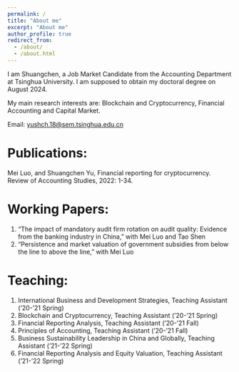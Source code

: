 ```yaml
---
permalink: /
title: "About me"
excerpt: "About me"
author_profile: true
redirect_from: 
  - /about/
  - /about.html
---
```


I am Shuangchen, a Job Market Candidate from the Accounting Department at Tsinghua University. I am supposed to obtain my doctoral degree on August 2024.

My main research interests are: Blockchain and Cryptocurrency, Financial Accounting and Capital Market.

Email: yushch.18@sem.tsinghua.edu.cn

Publications:
======
Mei Luo, and Shuangchen Yu, Financial reporting for cryptocurrency. Review of Accounting Studies, 2022: 1-34.

Working Papers:
======
1. “The impact of mandatory audit firm rotation on audit quality: Evidence from the banking industry in China,” with Mei Luo and Tao Shen
2. “Persistence and market valuation of government subsidies from below the line to above the line,” with Mei Luo

Teaching:
======
1. International Business and Development Strategies, Teaching Assistant (’20-’21 Spring)
2. Blockchain and Cryptocurrency, Teaching Assistant (’20-’21 Spring)
3. Financial Reporting Analysis, Teaching Assistant (’20-’21 Fall)
4. Principles of Accounting, Teaching Assistant (’20-’21 Fall)
5. Business Sustainability Leadership in China and Globally, Teaching Assistant (’21-’22 Spring)
6. Financial Reporting Analysis and Equity Valuation, Teaching Assistant (’21-’22 Spring)




